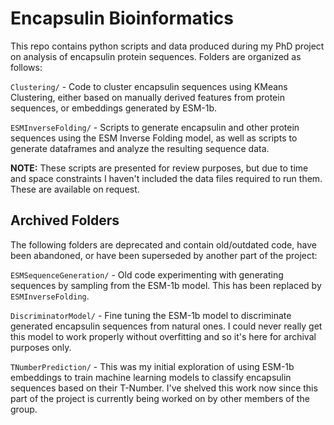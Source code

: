 # Encapsulin Bioinformatics

This repo contains python scripts and data produced during my PhD project on analysis of encapsulin protein sequences. Folders are organized as follows:

`Clustering/` - Code to cluster encapsulin sequences using KMeans Clustering, either based on manually derived features from protein sequences, or embeddings generated by ESM-1b.

`ESMInverseFolding/` - Scripts to generate encapsulin and other protein sequences using the ESM Inverse Folding model, as well as scripts to generate dataframes and analyze the resulting sequence data.

**NOTE:** These scripts are presented for review purposes, but due to time and space constraints I haven't included the data files required to run them. These are available on request.

## Archived Folders

The following folders are deprecated and contain old/outdated code, have been abandoned, or have been superseded by another part of the project:

`ESMSequenceGeneration/` - Old code experimenting with generating sequences by sampling from the ESM-1b model. This has been replaced by `ESMInverseFolding`.

`DiscriminatorModel/` - Fine tuning the ESM-1b model to discriminate generated encapsulin sequences from natural ones. I could never really get this model to work properly without overfitting and so it's here for archival purposes only.

`TNumberPrediction/` - This was my initial exploration of using ESM-1b embeddings to train machine learning models to classify encapsulin sequences based on their T-Number. I've shelved this work now since this part of the project is currently being worked on by other members of the group.
